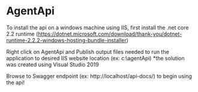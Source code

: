 # AgentApi

To install the api on a windows machine using IIS, first install the .net core 2.2 runtime (https://dotnet.microsoft.com/download/thank-you/dotnet-runtime-2.2.2-windows-hosting-bundle-installer)

Right click on AgentApi and Publish output files needed to run the application to desired IIS website location (ex: c:\agentApi\)
  *the solution was created using Visual Studio 2019

Browse to Swagger endpoint (ex: http://localhost/api-docs/) to begin using the api!




